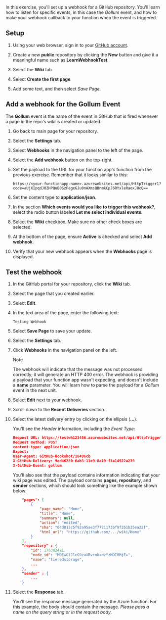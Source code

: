 In this exercise, you'll set up a webhook for a GitHub repository. You'll learn how to listen for specific events, in this case the *Gollum* event, and how to make your webhook callback to your function when the event is triggered.

## Setup

1. Using your web browser, sign in to your [GitHub account](https://www.github.com).

1. Create a new **public** repository by clicking the **New** button and give it a meaningful name such as **LearnWebhookTest**.

1. Select the **Wiki** tab.

1. Select **Create the first page**.

1. Add some text, and then select *Save Page*.

## Add a webhook for the Gollum Event

The **Gollum** event is the name of the event in GitHub that is fired whenever a page in the repo's wiki is created or updated. 

1. Go back to main page for your repository.

1. Select the **Settings** tab.

1. Select **Webhooks** in the navigation panel to the left of the page.

1. Select the **Add webhook** button on the top-right.

1. Set the payload to the URL for your function app's function from the previous exercise. Remember that it looks similar to this:

    ```text
    https://<your-functionapp-name>.azurewebsites.net/api/HttpTrigger1?code=aUjXIpqdJ0ZHPQuB0SzFegxGJu0nAXmsQBnmkCpJ6RYxleRaoxJ8cQ==
    ```

1. Set the content type to **application/json**.

1. In the section **Which events would you like to trigger this webhook?**, select the radio button labeled **Let me select individual events**.

1. Select the **Wiki** checkbox. Make sure no other check boxes are selected.

1. At the bottom of the page, ensure **Active** is checked and select **Add webhook**.

1. Verify that your new webhook appears when the **Webhooks** page is displayed.

## Test the webhook

1. In the GitHub portal for your repository, click the **Wiki** tab.

1. Select the page that you created earlier.

1. Select **Edit**.

1. In the text area of the page, enter the following text: 

    ```text
    Testing Webhook
    ```

1. Select **Save Page** to save your update.

1. Select the **Settings** tab.

1. Click **Webhooks** in the navigation panel on the left.

    > [!NOTE]
    > The webhook will indicate that the message was not processed correctly; it will generate an HTTP 400 error. The webhook is providing a payload that your function app wasn't expecting, and doesn't include a **name** parameter. You will learn how to parse the payload for a *Gollum* event in the next unit.

1. Select **Edit** next to your webhook.

1. Scroll down to the **Recent Deliveries** section.

1. Select the latest delivery entry by clicking on the ellipsis (**...**).

    You'll see the *Header* information, including the *Event Type*:

    ```json
    Request URL: https://testwh123456.azurewebsites.net/api/HttpTrigger1?code=aUjXIpqdJ0ZHPQuB0SzFegxGJu0nAXmsQBnmkCpJ6RYxleRaoxJ8cQ%3D%3D
    Request method: POST
    content-type: application/json
    Expect: 
    User-Agent: GitHub-Hookshot/16496cb
    X-GitHub-Delivery: 9ed46280-6ab3-11e9-8a19-f1a14922a239
    X-GitHub-Event: gollum
    ```

   You'll also see that the payload contains information indicating that your wiki page was edited. The payload contains **pages**, **repository**, and **sender** sections, which should look something like the example shown below:

    ```json
        "pages": [
            {
                "page_name": "Home",
                "title": "Home",
                "summary": null,
                "action": "edited",
                "sha": "04d012c5f92a95ae3f7721173bf9f2b1b35ea22f",
                "html_url": "https://github.com/.../wiki/Home"
            }
        ],
        "repository" : {
            "id": 176302421,
            "node_id": "MDEwOlJlcG9zaXRvcnkxNzYzMDI0MjE=",
            "name": "tieredstorage",
            ...
        },
        "sender" : {
            ...
        }
    ```

2. Select the **Response** tab.

    You'll see the response message generated by the Azure function. For this example, the body should contain the message. *Please pass a name on the query string or in the request body*.